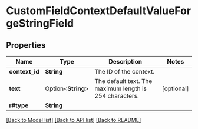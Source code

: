 # CustomFieldContextDefaultValueForgeStringField

## Properties

Name | Type | Description | Notes
------------ | ------------- | ------------- | -------------
**context_id** | **String** | The ID of the context. | 
**text** | Option<**String**> | The default text. The maximum length is 254 characters. | [optional]
**r#type** | **String** |  | 

[[Back to Model list]](../README.md#documentation-for-models) [[Back to API list]](../README.md#documentation-for-api-endpoints) [[Back to README]](../README.md)


